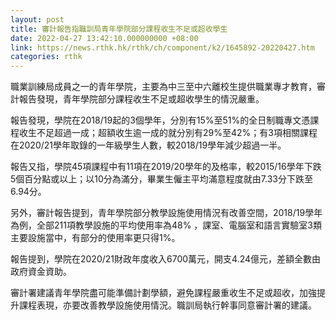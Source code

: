 ```yaml
---
layout: post
title: 審計報告指職訓局青年學院部分課程收生不足或超收學生
date: 2022-04-27 13:42:10.000000000 +08:00
link: https://news.rthk.hk/rthk/ch/component/k2/1645892-20220427.htm
categories: rthk
---
```


職業訓練局成員之一的青年學院，主要為中三至中六離校生提供職業專才教育，審計報告發現，青年學院部分課程收生不足或超收學生的情況嚴重。

報告發現，學院在2018/19起的3個學年，分別有15%至51%的全日制職專文憑課程收生不足超過一成；超額收生逾一成的就分別有29%至42%；有3項相關課程在2020/21學年取錄的一年級學生人數，較2018/19學年減少超過一半。

報告又指，學院45項課程中有11項在2019/20學年的及格率，較2015/16學年下跌5個百分點或以上；以10分為滿分，畢業生僱主平均滿意程度就由7.33分下跌至6.94分。

另外，審計報告提到，青年學院部分教學設施使用情況有改善空間，2018/19學年為例，全部211項教學設施的平均使用率為48% ，課室、電腦室和語言實驗室3類主要設施當中，有部分的使用率更只得1%。

報告提到，學院在2020/21財政年度收入6700萬元，開支4.24億元，差額全數由政府資金資助。

審計署建議青年學院盡可能準備計劃學額，避免課程嚴重收生不足或超收，加強提升課程表現，亦要改善教學設施使用情況。職訓局執行幹事同意審計署的建議。
